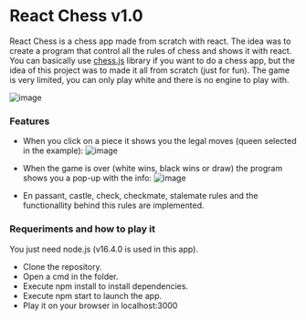 # React Chess v1.0

React Chess is a chess app made from scratch with react. The idea was to create a program that control all the rules of chess and shows it with react. You can basically use [chess.js](https://github.com/jhlywa/chess.js "chess.js") library if you want to do a chess app, but the idea of this project was to made it all from scratch (just for fun). 
The game is very limited, you can only play white and there is no engine to play with. 

![image](https://user-images.githubusercontent.com/97806069/174159598-f364d06e-3b73-4c16-8a44-ac84f8c13c97.png)

### Features
- When you click on a piece it shows you the legal moves (queen selected in the example):
![image](https://user-images.githubusercontent.com/97806069/174160506-fcbf6039-0294-4efa-b463-c75f8a77794c.png)

- When the game is over (white wins, black wins or draw) the program shows you a pop-up with the info: 
![image](https://user-images.githubusercontent.com/97806069/174160442-823fe59d-5ba3-44d1-bd01-bb8b6c9e8c60.png)

- En passant, castle, check, checkmate, stalemate rules and the functionallity behind this rules are implemented.

### Requeriments and how to play it
You just need node.js (v16.4.0 is used in this app). 
- Clone the repository.
- Open a cmd in the folder.
- Execute npm install to install dependencies.
- Execute npm start to launch the app.
- Play it on your browser in localhost:3000



